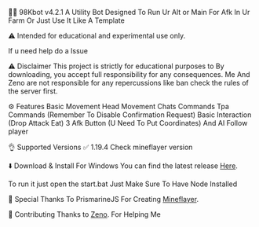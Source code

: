 🕵️‍♂️ 98Kbot v4.2.1
A Utility Bot Designed To Run Ur Alt or Main For Afk In Ur Farm Or Just Use It Like A Template

⚠️ Intended for educational and experimental use only.

If u need help do a Issue


⚠️ Disclaimer
This project is strictly for educational purposes to By downloading, you accept full responsibility for any consequences. Me And Zeno are not responsible for any repercussions like ban check the rules of the server first.



⚙️ Features
Basic Movement
Head Movement 
Chats Commands
Tpa Commands (Remember To Disable Confirmation Request)
Basic Interaction (Drop Attack Eat)
3 Afk Button (U Need To Put Coordinates) 
And AI Follow player



👌 Supported Versions
✅ 1.19.4 Check mineflayer version

⬇️ Download & Install
For Windows
You can find the latest release [Here](https://github.com/VinoFFR/AFKMinecraftBot/releases/).

To run it just open the start.bat
Just Make Sure To Have Node Installed

🙏 Special Thanks
To PrismarineJS For Creating [Mineflayer](https://github.com/PrismarineJS/mineflayer).


💁 Contributing
Thanks to [Zeno](https://github.com/zeno98k). For Helping Me 

